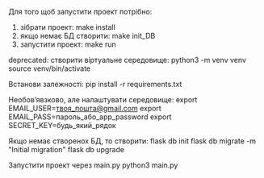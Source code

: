 Для того щоб запустити проект потрібно:

1. зібрати проект: make install
2. якщо немає БД створити: make init_DB
3. запустити проект: make run


deprecated: створити віртуальне середовище: python3 -m venv venv source venv/bin/activate

Встанови залежності: pip install -r requirements.txt

Необовʼявзково, але налаштувати середовище: export EMAIL_USER=твоя_пошта@gmail.com export EMAIL_PASS=пароль_або_app_password export SECRET_KEY=будь_який_рядок

Якщо немає створенох БД, то створити: flask db init flask db migrate -m "Initial migration" flask db upgrade

Запустити проект через main.py python3 main.py